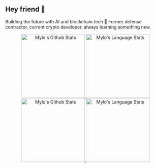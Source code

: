## Hey friend 👋

Building the future with AI and blockchain tech 🚀 Former defense contractor, current crypto developer, always learning something new. 

<!--
**ReadyMouse/ReadyMouse** is a ✨ _special_ ✨ repository because its `README.md` (this file) appears on your GitHub profile.

Here are some ideas to get you started:

- 🔭 I’m currently working on ...
- 🌱 I’m currently learning ...
- 👯 I’m looking to collaborate on ...
- 🤔 I’m looking for help with ...
- 💬 Ask me about ...
- 📫 How to reach me: ...
- 😄 Pronouns: ...
- ⚡ Fun fact: ...
-->


<!-- Light Mode -->
<div align="center"> 
<a href="https://github.com/readymouse#gh-light-mode-only">
<img height=200 src="https://github-readme-stats.vercel.app/api?username=readymouse&show_icons=true&theme=swift&hide=stars&count_private=true&line_height=28&hide_border=1&card_width=450&rank_icon=github#gh-light-mode-only" alt="Mylo's Github Stats" />
</a>
<a href="https://github.com/readymouse#gh-light-mode-only">
<img height=200 src="https://github-readme-stats.vercel.app/api/top-langs/?username=readymouse&layout=compact&langs_count=10&hide_border=1&theme=swift#gh-light-mode-only" alt="Mylo's Language Stats" />
</a>
</div>

<!-- Dark Mode -->
<div align="center"> 
<a href="https://github.com/readymouse#gh-dark-mode-only">
<img height=200 src="https://github-readme-stats.vercel.app/api?username=readymouse&show_icons=true&theme=tokyonight&hide=stars&count_private=true&line_height=28&hide_border=1&card_width=450&rank_icon=github#gh-dark-mode-only" alt="Mylo's Github Stats" />
</a>
<a href="https://github.com/readymouse#gh-dark-mode-only">
<img height=200 src="https://github-readme-stats.vercel.app/api/top-langs/?username=readymouse&layout=compact&langs_count=10&hide_border=1&theme=tokyonight#gh-dark-mode-only" alt="Mylo's Language Stats" />
</a>
</div>
